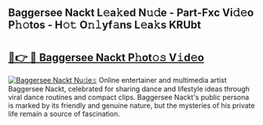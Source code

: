 ## Baggersee Nackt L𝚎a𝚔ed N𝚞𝚍e - Part-Fxc Vi𝚍𝚎o P𝚑𝚘tos - H𝚘𝚝 O𝚗𝚕yf𝚊ns L𝚎a𝚔s KRUbt

# <h2><a href="http://kf1bctu.oniu.top/?m=Baggersee+Nackt">🔗👉 🔴 Baggersee Nackt P𝚑ot𝚘𝚜 V𝚒d𝚎o</a></h2>

[![Baggersee Nackt Nu𝚍e𝚜](https://i.imgur.com/0qMVB7G.gif)](http://kf1bctu.oniu.top/?m=Baggersee+Nackt)
Online entertainer and multimedia artist Baggersee Nackt, celebrated for sharing dance and lifestyle ideas through viral dance routines and compact clips. Baggersee Nackt's public persona is marked by its friendly and genuine nature, but the mysteries of his private life remain a source of fascination.  

